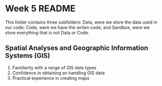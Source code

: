 # Week 5 README

This folder contains three subfolders: Data, were we store the data used in our code; Code, were we have the writen code; and Sandbox, were we store everything that is not Data or Code.

## Spatial Analyses and Geographic Information Systems (GIS)
1. Familiarity with a range of GIS data types 
1. Confidence in obtaining an handling GIS data 
2. Practical experience in creating maps
